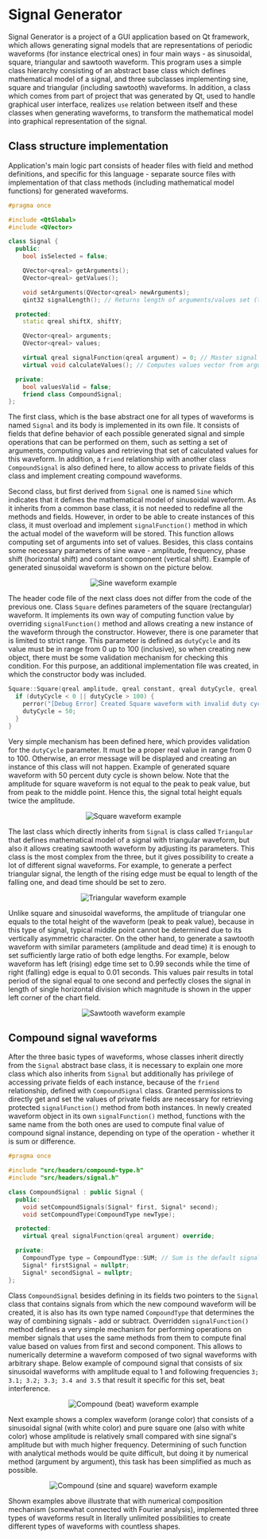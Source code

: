 # Signal Generator

Signal Generator is a project of a GUI application based on Qt framework, which allows generating signal models that are representations of periodic waveforms (for instance electrical ones) in four main ways - as sinusoidal, square, triangular and sawtooth waveform. This program uses a simple class hierarchy consisting of an abstract base class which defines mathematical model of a signal, and three subclasses implementing sine, square and triangular (including sawtooth) waveforms. In addition, a class which comes from part of project that was generated by Qt, used to handle graphical user interface, realizes `use` relation between itself and these classes when generating waveforms, to transform the mathematical model into graphical representation of the signal.

## Class structure implementation

Application's main logic part consists of header files with field and method definitions, and specific for this language - separate source files with implementation of that class methods (including mathematical model functions) for generated waveforms.

```cpp
#pragma once

#include <QtGlobal>
#include <QVector>

class Signal {
  public:
    bool isSelected = false;

    QVector<qreal> getArguments();
    QVector<qreal> getValues();

    void setArguments(QVector<qreal> newArguments);
    qint32 signalLength(); // Returns length of arguments/values set (they should be equal - if not then this function returns -1 which means an error).

  protected:
    static qreal shiftX, shiftY;

    QVector<qreal> arguments;
    QVector<qreal> values;

    virtual qreal signalFunction(qreal argument) = 0; // Master signal function (mathematical model) which converts an argument into proper value.
    virtual void calculateValues(); // Computes values vector from arguments vector.

  private:
    bool valuesValid = false;
    friend class CompoundSignal;
};
```

The first class, which is the base abstract one for all types of waveforms is named `Signal` and its body is implemented in its own file. It consists of fields that define behavior of each possible generated signal and simple operations that can be performed on them, such as setting a set of arguments, computing values and retrieving that set of calculated values for this waveform. In addition, a `friend` relationship with another class `CompoundSignal` is also defined here, to allow access to private fields of this class and implement creating compound waveforms.

Second class, but first derived from `Signal` one is named `Sine` which indicates that it defines the mathematical model of sinusoidal waveform. As it inherits from a common base class, it is not needed to redefine all the methods and fields. However, in order to be able to create instances of this class, it must overload and implement `signalFunction()` method in which the actual model of the waveform will be stored. This function allows computing set of arguments into set of values. Besides, this class contains some necessary parameters of sine wave - amplitude, frequency, phase shift (horizontal shift) and constant component (vertical shift). Example of generated sinusoidal waveform is shown on the picture below.

<p align="center">
  <img alt="Sine waveform example" src="https://raw.githubusercontent.com/Aquaver/signal-generator/master/assets/example-sine.png">
</p>

The header code file of the next class does not differ from the code of the previous one. Class `Square` defines parameters of the square (rectangular) waveform. It implements its own way of computing function value by overriding `signalFunction()` method and allows creating a new instance of the waveform through the constructor. However, there is one parameter that is limited to strict range. This parameter is defined as `dutyCycle` and its value must be in range from 0 up to 100 (inclusive), so when creating new object, there must be some validation mechanism for checking this condition. For this purpose, an additional implementation file was created, in which the constructor body was included.

```cpp
Square::Square(qreal amplitude, qreal constant, qreal dutyCycle, qreal period, qreal phase) : amplitude{amplitude}, constant{constant}, dutyCycle{dutyCycle}, period{period}, phase{phase} {
  if (dutyCycle < 0 || dutyCycle > 100) {
    perror("[Debug Error] Created Square waveform with invalid duty cycle");
    dutyCycle = 50;
  }
}
```

Very simple mechanism has been defined here, which provides validation for the `dutyCycle` parameter. It must be a proper real value in range from 0 to 100. Otherwise, an error message will be displayed and creating an instance of this class will not happen. Example of generated square waveform with 50 percent duty cycle is shown below. Note that the amplitude for square waveform is not equal to the peak to peak value, but from peak to the middle point. Hence this, the signal total height equals twice the amplitude.

<p align="center">
  <img alt="Square waveform example" src="https://raw.githubusercontent.com/Aquaver/signal-generator/master/assets/example-square.png">
</p>

The last class which directly inherits from `Signal` is class called `Triangular` that defines mathematical model of a signal with triangular waveform, but also it allows creating sawtooth waveform by adjusting its parameters. This class is the most complex from the three, but it gives possibility to create a lot of different signal waveforms. For example, to generate a perfect triangular signal, the length of the rising edge must be equal to length of the falling one, and dead time should be set to zero.

<p align="center">
  <img alt="Triangular waveform example" src="https://raw.githubusercontent.com/Aquaver/signal-generator/master/assets/example-triangular.png">
</p>

Unlike square and sinusoidal waveforms, the amplitude of triangular one equals to the total height of the waveform (peak to peak value), because in this type of signal, typical middle point cannot be determined due to its vertically asymmetric character. On the other hand, to generate a sawtooth waveform with similar parameters (amplitude and dead time) it is enough to set sufficiently large ratio of both edge lengths. For example, below waveform has left (rising) edge time set to 0.99 seconds while the time of right (falling) edge is equal to 0.01 seconds. This values pair results in total period of the signal equal to one second and perfectly closes the signal in length of single horizontal division which magnitude is shown in the upper left corner of the chart field.

<p align="center">
  <img alt="Sawtooth waveform example" src="https://raw.githubusercontent.com/Aquaver/signal-generator/master/assets/example-sawtooth.png">
</p>

## Compound signal waveforms

After the three basic types of waveforms, whose classes inherit directly from the `Signal` abstract base class, it is necessary to explain one more class which also inherits from `Signal` but additionally has privilege of accessing private fields of each instance, because of the `friend` relationship, defined with `CompoundSignal` class. Granted permissions to directly get and set the values of private fields are necessary for retrieving protected `signalFunction()` method from both instances. In newly created waveform object in its own `signalFunction()` method, functions with the same name from the both ones are used to compute final value of compound signal instance, depending on type of the operation - whether it is sum or difference.

```cpp
#pragma once

#include "src/headers/compound-type.h"
#include "src/headers/signal.h"

class CompoundSignal : public Signal {
  public:
    void setCompoundSignals(Signal* first, Signal* second);
    void setCompoundType(CompoundType newType);

  protected:
    virtual qreal signalFunction(qreal argument) override;

  private:
    CompoundType type = CompoundType::SUM; // Sum is the default signal compound type.
    Signal* firstSignal = nullptr;
    Signal* secondSignal = nullptr;
};
```

Class `CompoundSignal` besides defining in its fields two pointers to the `Signal` class that contains signals from which the new compound waveform will be created, it is also has its own type named `CompoundType` that determines the way of combining signals - add or subtract. Overridden `signalFunction()` method defines a very simple mechanism for performing operations on member signals that uses the same methods from them to compute final value based on values from first and second component. This allows to numerically determine a waveform composed of two signal waveforms with arbitrary shape. Below example of compound signal that consists of six sinusoidal waveforms with amplitude equal to 1 and following frequencies `3; 3.1; 3.2; 3.3; 3.4 and 3.5` that result it specific for this set, beat interference.

<p align="center">
  <img alt="Compound (beat) waveform example" src="https://raw.githubusercontent.com/Aquaver/signal-generator/master/assets/example-compound-beat.png">
</p>

Next example shows a complex waveform (orange color) that consists of a sinusoidal signal (with white color) and pure square one (also with white color) whose amplitude is relatively small compared with sine signal's amplitude but with much higher frequency. Determining of such function with analytical methods would be quite difficult, but doing it by numerical method (argument by argument), this task has been simplified as much as possible.

<p align="center">
  <img alt="Compound (sine and square) waveform example" src="https://raw.githubusercontent.com/Aquaver/signal-generator/master/assets/example-compound-sine-square.png">
</p>

Shown examples above illustrate that with numerical composition mechanism (somewhat connected with Fourier analysis), implemented three types of waveforms result in literally unlimited possibilities to create different types of waveforms with countless shapes.
